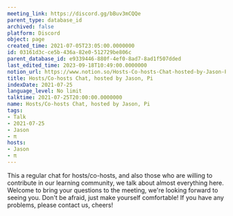 ```yaml
---
meeting_link: https://discord.gg/bBuv3mCQQe
parent_type: database_id
archived: false
platform: Discord
object: page
created_time: 2021-07-05T23:05:00.0000000
id: 03161d3c-ce5b-436a-82e0-512729be806c
parent_database_id: e9339446-880f-4ef0-8ad7-8ad1f507dded
last_edited_time: 2023-09-18T10:49:00.0000000
notion_url: https://www.notion.so/Hosts-Co-hosts-Chat-hosted-by-Jason-Pi-03161d3cce5b436a82e0512729be806c
title: Hosts/Co-hosts Chat, hosted by Jason, Pi
indexDate: 2021-07-25
language_level: No limit
talktime: 2021-07-25T20:00:00.0000000
name: Hosts/Co-hosts Chat, hosted by Jason, Pi
tags:
- Talk
- 2021-07-25
- Jason
- π
hosts:
- Jason
- π
---
```







This a regular chat for hosts/co-hosts, and also those who are willing to contribute in our learning community, we talk about almost everything here. Welcome to bring your questions to the meeting, we're looking forward to seeing you. Don't be afraid, just make yourself comfortable!
If you have any problems, please contact us, cheers!




